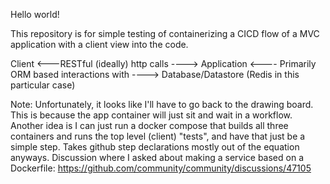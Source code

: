 Hello world!

This repository is for simple testing of containerizing a CICD flow of a MVC application with a client view into the code.


Client <---RESTful (ideally) http calls ----> Application <---- Primarily ORM based interactions with ----> Database/Datastore (Redis in this particular case)

Note: Unfortunately, it looks like I'll have to go back to the drawing board. This is because the app container will just sit and wait in a workflow. Another idea is I can just run a docker compose that builds all three containers and runs the top level (client) "tests", and have that just be a simple step. Takes github step declarations mostly out of the equation anyways. Discussion where I asked about making a service based on a Dockerfile: https://github.com/community/community/discussions/47105